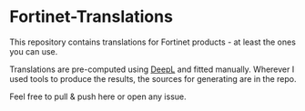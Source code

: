 # Fortinet-Translations
This repository contains translations for Fortinet products - at least the ones you can use.


Translations are pre-computed using [DeepL](https://www.deepl.com/translator) and fitted manually.
Wherever I used tools to produce the results, the sources for generating are in the repo.

Feel free to pull & push here or open any issue.
